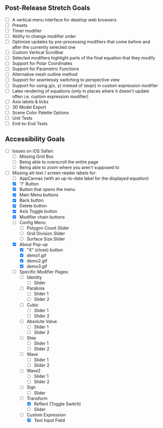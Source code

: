 ## Post-Release Stretch Goals
- [ ] A vertical menu interface for desktop web browsers
- [ ] Presets
- [ ] Timer modifier
- [ ] Ability to change modifier order
- [ ] Optimize updates by pre-processing modifiers that come before and after the currently selected one
- [ ] Custom Vertical Scrollbar
- [ ] Selected modifiers highlight parts of the final equation that they modify 
- [ ] Support for Polar Coordinates
- [ ] Support for Parametric Functions
- [ ] Alternative mesh outline method
- [ ] Support for seamlessly switching to perspective view
- [ ] Support for using g(x, y) instead of {expr} in custom expression modifier
- [ ] Latex rendering of equations (only in places where it doesn't update often i.e. custom expression modifier)
- [ ] Axis labels & ticks
- [ ] 3D Model Export
- [ ] Scene Color Palette Options
- [ ] Unit Tests
- [ ] End-to-End Tests

## Accessibility Goals
- [ ] Issues on iOS Safari:
    - [ ] Missing Grid Box
    - [ ] Being able to overscroll the entire page
    - [ ] Being able to zoom where you aren't supposed to
- [ ] Missing alt-text / screen reader labels for:
    - [ ] AppCanvas (with an up-to-date label for the displayed equation)
    - [X] '?' Button
    - [X] Button that opens the menu
    - [X] Main Menu buttons
    - [X] Back button
    - [X] Delete button
    - [X] Axis Toggle button
    - [X] Modifier chain buttons
    - [ ] Config Menu
        - [ ] Polygon Count Slider
        - [ ] Grid Division Slider
        - [ ] Surface Size Slider
    - [X] About Pop-up
        - [X] "X" (close) button
        - [X] demo1.gif
        - [X] demo2.gif
        - [X] demo3.gif
    - [ ] Specific Modifier Pages:
        - [ ] Identity
            - [ ] Slider
        - [ ] Parabola
            - [ ] Slider 1
            - [ ] Slider 2
        - [ ] Cubic
            - [ ] Slider 1
            - [ ] Slider 2
        - [ ] Absolute Value
            - [ ] Slider 1
            - [ ] Slider 2
        - [ ] Step
            - [ ] Slider 1
            - [ ] Slider 2
        - [ ] Wave
            - [ ] Slider 1
            - [ ] Slider 2
        - [ ] Wave2
            - [ ] Slider 1
            - [ ] Slider 2
        - [ ] Sign
            - [ ] Slider
        - [ ] Transform
            - [X] Reflect (Toggle Switch)
            - [ ] Slider
        - [ ] Custom Expression
            - [X] Text Input Field
